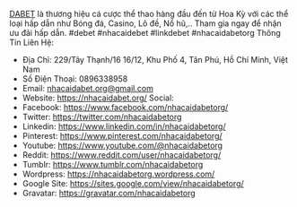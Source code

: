 [DABET](https://nhacaidabet.org/) là thương hiệu cá cược thể thao hàng đầu đến từ Hoa Kỳ với các thể loại hấp dẫn như Bóng đá, Casino, Lô đề, Nổ hũ,.. Tham gia ngay để nhận ưu đãi hấp dẫn.
#debet #nhacaidebet #linkdebet #nhacaidabetorg
Thông Tin Liên Hệ:
- Địa Chỉ: 229/Tây Thạnh/16 16/12, Khu Phố 4, Tân Phú, Hồ Chí Minh, Việt Nam
- Số Điện Thoại: 0896338958
- Email: nhacaidabet.org@gmail.com
- Website: https://nhacaidabet.org/
Social:
- Facebook: https://www.facebook.com/nhacaidabetorg/
- Twitter: https://twitter.com/nhacaidabetorg
- Linkedin: https://www.linkedin.com/in/nhacaidabetorg/
- Pinterest: https://www.pinterest.com/nhacaidabetorg/
- Youtube: https://www.youtube.com/@nhacaidabetorg
- Reddit: https://www.reddit.com/user/nhacaidabetorg/
- Tumblr: https://www.tumblr.com/nhacaidabetorg
- Wordpress: https://nhacaidabetorg.wordpress.com/
- Google Site: https://sites.google.com/view/nhacaidabetorg/
- Gravatar: https://gravatar.com/nhacaidabetorg